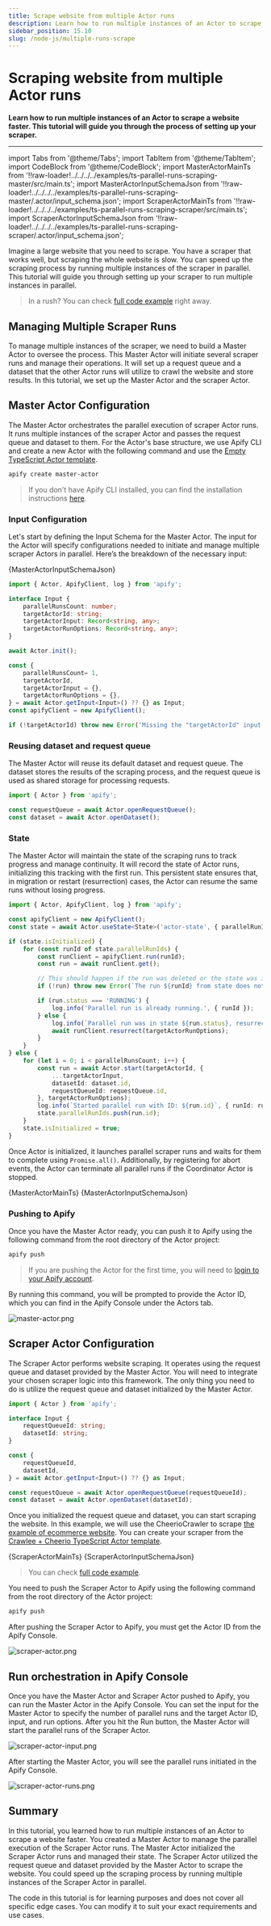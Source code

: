 ```yaml
---
title: Scrape website from multiple Actor runs
description: Learn how to run multiple instances of an Actor to scrape a website faster. This tutorial will guide you through the process of setting up your scraper.
sidebar_position: 15.10
slug: /node-js/multiple-runs-scrape
---
```


# Scraping website from multiple Actor runs

**Learn how to run multiple instances of an Actor to scrape a website faster. This tutorial will guide you through the process of setting up your scraper.**

---

import Tabs from '@theme/Tabs';
import TabItem from '@theme/TabItem';
import CodeBlock from '@theme/CodeBlock';
import MasterActorMainTs from '!!raw-loader!../../../../examples/ts-parallel-runs-scraping-master/src/main.ts';
import MasterActorInputSchemaJson from '!!raw-loader!../../../../examples/ts-parallel-runs-scraping-master/.actor/input_schema.json';
import ScraperActorMainTs from '!!raw-loader!../../../../examples/ts-parallel-runs-scraping-scraper/src/main.ts';
import ScraperActorInputSchemaJson from '!!raw-loader!../../../../examples/ts-parallel-runs-scraping-scraper/.actor/input_schema.json';

Imagine a large website that you need to scrape. You have a scraper that works well, but scraping the whole website is slow.
You can speed up the scraping process by running multiple instances of the scraper in parallel.
This tutorial will guide you through setting up your scraper to run multiple instances in parallel.

> In a rush? You can check [full code example](https://github.com/apify/apify-docs/tree/master/examples/ts-parallel-runs-scraping-master) right away.

## Managing Multiple Scraper Runs

To manage multiple instances of the scraper, we need to build a Master Actor to oversee the process. This Master Actor will initiate several scraper runs and manage their operations.
It will set up a request queue and a dataset that the other Actor runs will utilize to crawl the website and store results. In this tutorial, we set up the Master Actor and the scraper Actor.

## Master Actor Configuration

The Master Actor orchestrates the parallel execution of scraper Actor runs.
It runs multiple instances of the scraper Actor and passes the request queue and dataset to them.
For the Actor's base structure, we use Apify CLI and create a new Actor with the following command and use the [Empty TypeScript Actor template](https://apify.com/templates/ts-empty).

```bash
apify create master-actor
````

> If you don't have Apify CLI installed, you can find the installation instructions [here](https://docs.apify.com/cli).

### Input Configuration

Let's start by defining the Input Schema for the Master Actor.
The input for the Actor will specify configurations needed to initiate and manage multiple scraper Actors in parallel.
Here’s the breakdown of the necessary input:

<Tabs groupId="main">
<TabItem value="input_schema.json" label="input_schema.json">

<CodeBlock language="json">{MasterActorInputSchemaJson}</CodeBlock>

</TabItem>
<TabItem value="main.ts" label="main.ts">

```typescript
import { Actor, ApifyClient, log } from 'apify';

interface Input {
    parallelRunsCount: number;
    targetActorId: string;
    targetActorInput: Record<string, any>;
    targetActorRunOptions: Record<string, any>;
}

await Actor.init();

const {
    parallelRunsCount= 1,
    targetActorId,
    targetActorInput = {},
    targetActorRunOptions = {},
} = await Actor.getInput<Input>() ?? {} as Input;
const apifyClient = new ApifyClient();

if (!targetActorId) throw new Error('Missing the "targetActorId" input!');
```

</TabItem>
</Tabs>

### Reusing dataset and request queue

The Master Actor will reuse its default dataset and request queue. The dataset stores the results of the scraping process, and the request queue is used as shared storage for processing requests.

```typescript
import { Actor } from 'apify';

const requestQueue = await Actor.openRequestQueue();
const dataset = await Actor.openDataset();
```


### State

The Master Actor will maintain the state of the scraping runs to track progress and manage continuity. It will record the state of Actor runs, initializing this tracking with the first run.
This persistent state ensures that, in migration or restart (resurrection) cases, the Actor can resume the same runs without losing progress.

```typescript
import { Actor, ApifyClient, log } from 'apify';

const apifyClient = new ApifyClient();
const state = await Actor.useState<State>('actor-state', { parallelRunIds: [], isInitialized: false });

if (state.isInitialized) {
    for (const runId of state.parallelRunIds) {
        const runClient = apifyClient.run(runId);
        const run = await runClient.get();

        // This should happen if the run was deleted or the state was incorectly saved.
        if (!run) throw new Error(`The run ${runId} from state does not exists.`);

        if (run.status === 'RUNNING') {
            log.info('Parallel run is already running.', { runId });
        } else {
            log.info(`Parallel run was in state ${run.status}, resurrecting.`, { runId });
            await runClient.resurrect(targetActorRunOptions);
        }
    }
} else {
    for (let i = 0; i < parallelRunsCount; i++) {
        const run = await Actor.start(targetActorId, {
            ...targetActorInput,
            datasetId: dataset.id,
            requestQueueId: requestQueue.id,
        }, targetActorRunOptions);
        log.info(`Started parallel run with ID: ${run.id}`, { runId: run.id });
        state.parallelRunIds.push(run.id);
    }
    state.isInitialized = true;
}
```

Once Actor is initialized, it launches parallel scraper runs and waits for them to complete using `Promise.all()`.
Additionally, by registering for abort events, the Actor can terminate all parallel runs if the Coordinator Actor is stopped.

<Tabs groupId="main">
<TabItem value="main.ts" label="main.ts">
<CodeBlock language="typescript">{MasterActorMainTs}</CodeBlock>
</TabItem>
<TabItem value="input_schema.json" label="input_schema.json">
<CodeBlock language="json">{MasterActorInputSchemaJson}</CodeBlock>
</TabItem>
</Tabs>

### Pushing to Apify

Once you have the Master Actor ready, you can push it to Apify using the following command from the root directory of the Actor project:

```bash
apify push
```

> If you are pushing the Actor for the first time, you will need to [login to your Apify account](https://docs.apify.com/cli/docs/reference#apify-login).

By running this command, you will be prompted to provide the Actor ID, which you can find in the Apify Console under the Actors tab.

![master-actor.png](./images/master-actor.png)

## Scraper Actor Configuration

The Scraper Actor performs website scraping. It operates using the request queue and dataset provided by the Master Actor.
You will need to integrate your chosen scraper logic into this framework. The only thing you need to do is utilize the request queue and dataset initialized by the Master Actor.

```typescript
import { Actor } from 'apify';

interface Input {
    requestQueueId: string;
    datasetId: string;
}

const {
    requestQueueId,
    datasetId,
} = await Actor.getInput<Input>() ?? {} as Input;

const requestQueue = await Actor.openRequestQueue(requestQueueId);
const dataset = await Actor.openDataset(datasetId);
```

Once you initialized the request queue and dataset, you can start scraping the website.
In this example, we will use the CheerioCrawler to scrape [the example of ecommerce website](https://warehouse-theme-metal.myshopify.com/).
You can create your scraper from the [Crawlee + Cheerio TypeScript Actor template](https://apify.com/templates/ts-crawlee-cheerio).

<Tabs groupId="main">
<TabItem value="main.ts" label="main.ts">
<CodeBlock language="typescript">{ScraperActorMainTs}</CodeBlock>
</TabItem>
<TabItem value="input_schema.json" label="input_schema.json">
<CodeBlock language="json">{ScraperActorInputSchemaJson}</CodeBlock>
</TabItem>
</Tabs>

> You can check [full code example](https://github.com/apify/apify-docs/tree/master/examples/ts-parallel-runs-scraping-scraper).

You need to push the Scraper Actor to Apify using the following command from the root directory of the Actor project:

```bash
apify push
```

After pushing the Scraper Actor to Apify, you must get the Actor ID from the Apify Console.

![scraper-actor.png](./images/scraper-actor.png)

## Run orchestration in Apify Console

Once you have the Master Actor and Scraper Actor pushed to Apify, you can run the Master Actor in the Apify Console.
You can set the input for the Master Actor to specify the number of parallel runs and the target Actor ID, input, and run options.
After you hit the Run button, the Master Actor will start the parallel runs of the Scraper Actor.

![scraper-actor-input.png](./images/master-actor-input.png)

After starting the Master Actor, you will see the parallel runs initiated in the Apify Console.

![scraper-actor-runs.png](./images/scraper-actor-runs.png)

## Summary

In this tutorial, you learned how to run multiple instances of an Actor to scrape a website faster. You created a Master Actor to manage the parallel execution of the Scraper Actor runs.
The Master Actor initialized the Scraper Actor runs and managed their state. The Scraper Actor utilized the request queue and dataset provided by the Master Actor to scrape the website.
You could speed up the scraping process by running multiple instances of the Scraper Actor in parallel.

The code in this tutorial is for learning purposes and does not cover all specific edge cases. You can modify it to suit your exact requirements and use cases.
